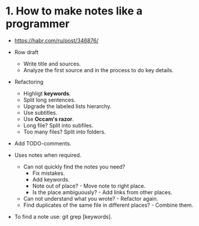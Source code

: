# 1. How to make notes like a programmer

- <https://habr.com/ru/post/346876/>
  
- Row draft
  - Write title and sources.
  - Analyze the first source and in the process to do key details.
- Refactoring
  - Highligt **keywords**.
  - Split long sentences.
  - Upgrade the labeled lists hierarchy.
  - Use subtitles.
  - Use **Occam's razor**.
  - Long file? Split into subfiles.
  - Too many files? Split into folders.
- Add TODO-comments.
- Uses notes when required.
  - Can not quickly find the notes you need?
    - Fix mistakes.
    - Add keywords.
    - Note out of place? - Move note to right place.
    - Is the place ambiguously? - Add links from other places.
  - Can not understand what you wrote? - Refactor again.
  - Find duplicates of the same file in different places? - Combine them.

- To find a note use: git grep [keywords].